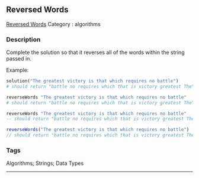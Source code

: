 ## Reversed Words
[Reversed Words](https://www.codewars.com/kata/reversed-words)
Category : algorithms

### Description
Complete the solution so that it reverses all of the words within the string passed in. 

Example:

```ruby
solution("The greatest victory is that which requires no battle") 
# should return "battle no requires which that is victory greatest The"
```
```coffeescript
reverseWords "The greatest victory is that which requires no battle"
# should return "battle no requires which that is victory greatest The"
```
```haskell
reverseWords "The greatest victory is that which requires no battle"
-- should return "battle no requires which that is victory greatest The"
```
```javascript
reverseWords("The greatest victory is that which requires no battle")
// should return "battle no requires which that is victory greatest The"
```

### Tags
Algorithms; Strings; Data Types

- - -
